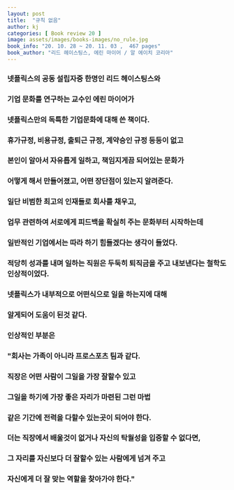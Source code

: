 ```yaml
---
layout: post
title:  "규칙 없음"
author: kj
categories: [ Book review 20 ]
image: assets/images/books-images/no_rule.jpg
book_info: "20. 10. 28 ~ 20. 11. 03 ,  467 pages"
book_author: "리드 헤이스팅스, 에린 마이어 / 알 에이치 코리아"
---
```

### 넷플릭스의 공동 설립자중 한명인 리드 헤이스팅스와

### 기업 문화를 연구하는 교수인 에린 마이어가

### 넷플릭스만의 독특한 기업문화에 대해 쓴 책이다.

### 휴가규정, 비용규정, 출퇴근 규정, 계약승인 규정 등등이 없고

### 본인이 알아서 자유롭게 일하고, 책임지게끔 되어있는 문화가

### 어떻게 해서 만들어졌고, 어떤 장단점이 있는지 알려준다.

### 일단 비범한 최고의 인재들로 회사를 채우고,

### 업무 관련하여 서로에게 피드백을 확실히 주는 문화부터 시작하는데

### 일반적인 기업에서는 따라 하기 힘들겠다는 생각이 들었다.

### 적당히 성과를 내며 일하는 직원은 두둑히 퇴직금을 주고 내보낸다는 철학도 인상적이었다.

### 넷플릭스가 내부적으로 어떤식으로 일을 하는지에 대해

### 알게되어 도움이 된것 같다.

### 인상적인 부분은

### "회사는 가족이 아니라 프로스포츠 팀과 같다.

### 직장은 어떤 사람이 그일을 가장 잘할수 있고

### 그일을 하기에 가장 좋은 자리가 마련된 그런 마법

### 같은 기간에 전력을 다할수 있는곳이 되어야 한다.

### 더는 직장에서 배울것이 없거나 자신의 탁월성을 입증할 수 없다면,

### 그 자리를 자신보다 더 잘할수 있는 사람에게 넘겨 주고

### 자신에게 더 잘 맞는 역할을 찾아가야 한다."
